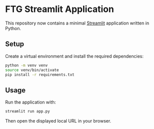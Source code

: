 # FTG Streamlit Application

This repository now contains a minimal [Streamlit](https://streamlit.io/) application written in Python.

## Setup

Create a virtual environment and install the required dependencies:

```bash
python -m venv venv
source venv/bin/activate
pip install -r requirements.txt
```

## Usage

Run the application with:

```bash
streamlit run app.py
```

Then open the displayed local URL in your browser.

